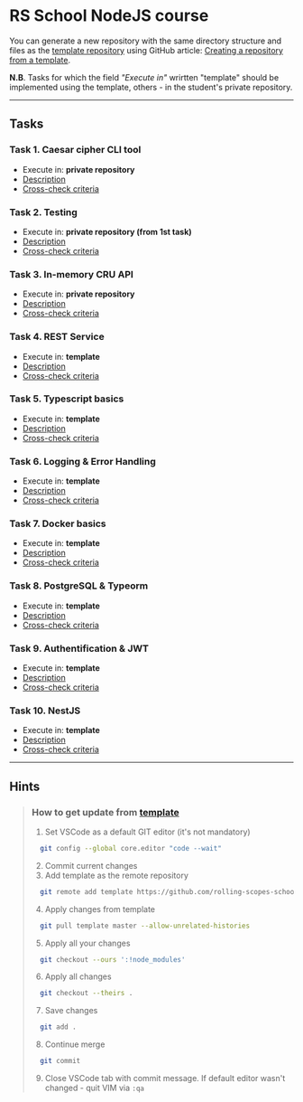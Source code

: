 # RS School NodeJS course

You can generate a new repository with the same directory structure and files as the [template repository](https://github.com/rolling-scopes-school/nodejs-course-template) using GitHub article: [ Creating a repository from a template](https://help.github.com/en/github/creating-cloning-and-archiving-repositories/creating-a-repository-from-a-template).

**N.B**. Tasks for which the field *"Execute in"* wrirtten "template" should be implemented using the template, others - in the student's private repository.

---

## Tasks

### Task 1. Caesar cipher CLI tool

* Execute in: **private repository**
* [Description](./descriptions/caesar-cipher-cli-tool.md)
* [Cross-check criteria](./cross-check/caesar-cipher-cli-tool.md)

### Task 2. Testing

* Execute in: **private repository (from 1st task)**
* [Description](./descriptions/testing.md)
* [Cross-check criteria](./cross-check/testing.md)

### Task 3. In-memory CRU API

* Execute in: **private repository**
* [Description](./descriptions/in-memory-crud.md)
* [Cross-check criteria](./cross-check/in-memory-crud.md)

### Task 4. REST Service
* Execute in: **template**
* [Description](./descriptions/express-rest-service.md)
* [Cross-check criteria](./cross-check/express-rest-service.md)

### Task 5. Typescript basics

* Execute in: **template**
* [Description](./descriptions/typescript-basics.md)
* [Cross-check criteria](./cross-check/typescript-basics.md)

### Task 6. Logging & Error Handling

* Execute in: **template**
* [Description](./descriptions/logging-error-handling.md)
* [Cross-check criteria](./cross-check/logging-error-handling.md)

### Task 7. Docker basics

* Execute in: **template**
* [Description](./descriptions/docker-basics.md)
* [Cross-check criteria](./cross-check/docker-basics.md)

### Task 8. PostgreSQL & Typeorm

* Execute in: **template**
* [Description](./descriptions/postgresql-typeorm.md)
* [Cross-check criteria](./cross-check/postgresql-typeorm.md)

### Task 9. Authentification & JWT

* Execute in: **template**
* [Description](./descriptions/authentification-jwt.md)
* [Cross-check criteria](./cross-check/authentification-jwt.md)

### Task 10. NestJS

* Execute in: **template**
* [Description](./descriptions/nestjs.md)
* [Cross-check criteria](./cross-check/nestjs.md)

---

## Hints

>  ### **How to get update from [template](https://github.com/rolling-scopes-school/nodejs-course-template/tree/master)**
>  1. Set VSCode as a default GIT editor (it's not mandatory)
>    ```bash
>      git config --global core.editor "code --wait"
>    ```
>  2. Commit current changes
>  3. Add template as the remote repository
>    ```bash
>      git remote add template https://github.com/rolling-scopes-school/nodejs-course-template.git
>    ```
>  4. Apply changes from template
>    ```bash
>      git pull template master --allow-unrelated-histories
>    ```
>  5. Apply all your changes
>    ```bash
>      git checkout --ours ':!node_modules'
>    ```
>  6. Apply all changes
>    ```bash
>      git checkout --theirs .
>    ```
>  7. Save changes
>    ```bash
>      git add .
>    ```
>  8. Continue merge
>    ```bash
>      git commit
>    ```
>  9. Close VSCode tab with commit message. If  default editor wasn't changed - quit VIM via `:qa`